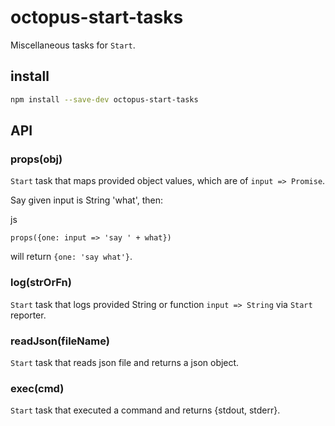 # octopus-start-tasks

Miscellaneous tasks for `Start`.

## install

```bash
npm install --save-dev octopus-start-tasks
```

## API

### props(obj)
`Start` task that maps provided object values, which are of `input => Promise`.

Say given input is String 'what', then:

js
```
props({one: input => 'say ' + what})
```
 
will return `{one: 'say what'}`. 
 
### log(strOrFn)
`Start` task that logs provided String or function `input => String` via `Start` reporter.

### readJson(fileName)
`Start` task that reads json file and returns a json object.

### exec(cmd)
`Start` task that executed a command and returns {stdout, stderr}.